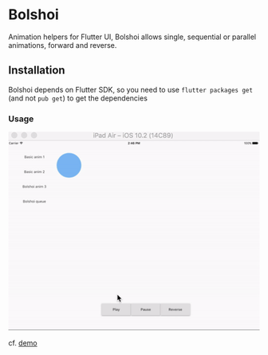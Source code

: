 # Bolshoi

Animation helpers for Flutter UI, Bolshoi allows single, sequential or parallel animations, forward and reverse.

## Installation

Bolshoi depends on Flutter SDK, so you need to use `flutter packages get` (and not `pub get`) to get the dependencies

### Usage

![screen](screen.gif)

cf. [demo](http://github.com/rxlabz/bolshoi/example/)

